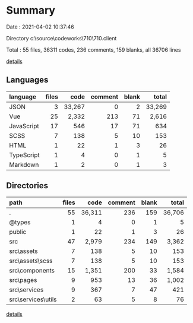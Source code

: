 # Summary

Date : 2021-04-02 10:37:46

Directory c:\source\codeworks\710\710.client

Total : 55 files,  36311 codes, 236 comments, 159 blanks, all 36706 lines

[details](details.md)

## Languages
| language | files | code | comment | blank | total |
| :--- | ---: | ---: | ---: | ---: | ---: |
| JSON | 3 | 33,267 | 0 | 2 | 33,269 |
| Vue | 25 | 2,332 | 213 | 71 | 2,616 |
| JavaScript | 17 | 546 | 17 | 71 | 634 |
| SCSS | 7 | 138 | 5 | 10 | 153 |
| HTML | 1 | 22 | 1 | 3 | 26 |
| TypeScript | 1 | 4 | 0 | 1 | 5 |
| Markdown | 1 | 2 | 0 | 1 | 3 |

## Directories
| path | files | code | comment | blank | total |
| :--- | ---: | ---: | ---: | ---: | ---: |
| . | 55 | 36,311 | 236 | 159 | 36,706 |
| @types | 1 | 4 | 0 | 1 | 5 |
| public | 1 | 22 | 1 | 3 | 26 |
| src | 47 | 2,979 | 234 | 149 | 3,362 |
| src\assets | 7 | 138 | 5 | 10 | 153 |
| src\assets\scss | 7 | 138 | 5 | 10 | 153 |
| src\components | 15 | 1,351 | 200 | 33 | 1,584 |
| src\pages | 9 | 953 | 13 | 36 | 1,002 |
| src\services | 9 | 367 | 7 | 47 | 421 |
| src\services\utils | 2 | 63 | 5 | 8 | 76 |

[details](details.md)